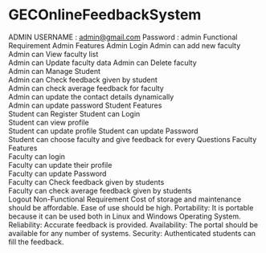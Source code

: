 # GECOnlineFeedbackSystem
ADMIN
USERNAME : admin@gmail.com
Password : admin
Functional Requirement
  Admin Features 
    Admin Login 
    Admin can add new faculty  
    Admin can View faculty list  
    Admin can Update faculty data 
    Admin can Delete faculty  
    Admin can Manage Student  
    Admin can Check feedback given by student  
    Admin can check average feedback for faculty  
    Admin can update the contact details dynamically  
    Admin can update password
  Student Features  
    Student can Register 
    Student can Login  
    Student can view profile  
    Student can update profile
    Student can update Password  
    Student can choose faculty and give feedback for every Questions 
  Faculty Features  
    Faculty can login  
    Faculty can update their profile  
    Faculty can update Password  
    Faculty can Check feedback given by students  
    Faculty can check average feedback given by students  
    Logout
Non-Functional Requirement
  Cost of storage and maintenance should be affordable.
  Ease of use should be high.
  Portability: It is portable because it can be used both in Linux and Windows Operating System. Reliability: Accurate feedback is provided.
  Availability: The portal should be available for any number of systems.
  Security: Authenticated students can fill the feedback.
